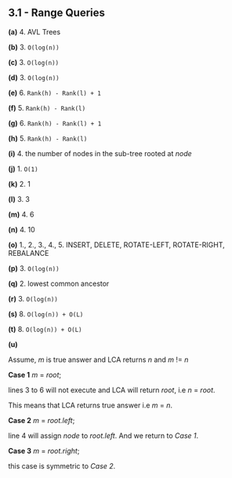 ## 3.1 - Range Queries

**(a)** 4. AVL Trees

**(b)** 3. `O(log(n))`

**(c)** 3. `O(log(n))`

**(d)** 3. `O(log(n))`

**(e)** 6. `Rank(h) - Rank(l) + 1`

**(f)** 5. `Rank(h) - Rank(l)`

**(g)** 6. `Rank(h) - Rank(l) + 1`

**(h)** 5. `Rank(h) - Rank(l)`

**(i)** 4. the number of nodes in the sub-tree rooted at _node_

**(j)** 1. `O(1)`

**(k)** 2. 1

**(l)** 3. 3

**(m)** 4. 6

**(n)** 4. 10

**(o)** 1., 2., 3., 4., 5. INSERT, DELETE, ROTATE-LEFT, ROTATE-RIGHT, REBALANCE

**(p)** 3. `O(log(n))`

**(q)** 2. lowest common ancestor

**(r)** 3. `O(log(n))`

**(s)** 8. `O(log(n)) + O(L)`

**(t)** 8. `O(log(n)) + O(L)`

**(u)** 

Assume, _m_ is true answer and LCA returns _n_ and _m_ != _n_

**Case 1** _m_ = _root_;

lines 3 to 6 will not execute and LCA will return _root_, i.e _n_ = _root_. 

This means that LCA returns true answer i.e _m_ = _n_.

**Case 2** _m_ = _root.left_;

line 4 will assign _node_ to _root.left_. And we return to _Case 1_.

**Case 3** _m_ = _root.right_;

this case is symmetric to _Case 2_.


